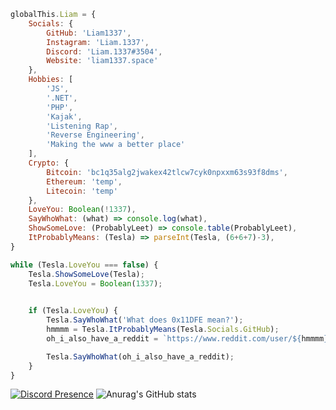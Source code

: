```js
globalThis.Liam = {
    Socials: {
        GitHub: 'Liam1337',
        Instagram: 'Liam.1337',
        Discord: 'Liam.1337#3504',
        Website: 'liam1337.space'
    },
    Hobbies: [
        'JS',
        '.NET',
        'PHP',
        'Kajak',
        'Listening Rap',
        'Reverse Engineering',
        'Making the www a better place'
    ],
    Crypto: {
        Bitcoin: 'bc1q35alg2jwakex42tlcw7cyk0npxxm63s93f8dms',
        Ethereum: 'temp',
        Litecoin: 'temp'
    },
    LoveYou: Boolean(!1337),
    SayWhoWhat: (what) => console.log(what),
    ShowSomeLove: (ProbablyLeet) => console.table(ProbablyLeet),
    ItProbablyMeans: (Tesla) => parseInt(Tesla, (6+6+7)-3),
}

while (Tesla.LoveYou === false) {
    Tesla.ShowSomeLove(Tesla);
    Tesla.LoveYou = Boolean(1337);
    

    if (Tesla.LoveYou) {
        Tesla.SayWhoWhat('What does 0x11DFE mean?');
        hmmmm = Tesla.ItProbablyMeans(Tesla.Socials.GitHub);
        oh_i_also_have_a_reddit = `https://www.reddit.com/user/${hmmmm}`;

        Tesla.SayWhoWhat(oh_i_also_have_a_reddit);
    }
}
```
[![Discord Presence](https://lanyard-profile-readme.vercel.app/api/914882312997589034)](https://discord.com/users/914882312997589034)
![Anurag's GitHub stats](https://github-readme-stats.vercel.app/api?username=Liam1337&show_icons=true&theme=gruvbox)
